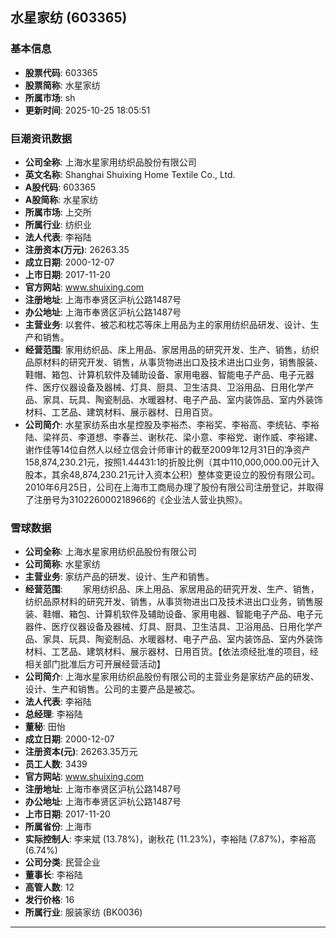 ## 水星家纺 (603365)

### 基本信息

- **股票代码**: 603365
- **股票简称**: 水星家纺
- **所属市场**: sh
- **更新时间**: 2025-10-25 18:05:51

### 巨潮资讯数据

- **公司全称**: 上海水星家用纺织品股份有限公司
- **英文名称**: Shanghai Shuixing Home Textile Co., Ltd.
- **A股代码**: 603365
- **A股简称**: 水星家纺
- **所属市场**: 上交所
- **所属行业**: 纺织业
- **法人代表**: 李裕陆
- **注册资本(万元)**: 26263.35
- **成立日期**: 2000-12-07
- **上市日期**: 2017-11-20
- **官方网站**: www.shuixing.com
- **注册地址**: 上海市奉贤区沪杭公路1487号
- **办公地址**: 上海市奉贤区沪杭公路1487号
- **主营业务**: 以套件、被芯和枕芯等床上用品为主的家用纺织品研发、设计、生产和销售。
- **经营范围**: 家用纺织品、床上用品、家居用品的研究开发、生产、销售，纺织品原材料的研究开发、销售，从事货物进出口及技术进出口业务，销售服装、鞋帽、箱包、计算机软件及辅助设备、家用电器、智能电子产品、电子元器件、医疗仪器设备及器械、灯具、厨具、卫生洁具、卫浴用品、日用化学产品、家具、玩具、陶瓷制品、水暖器材、电子产品、室内装饰品、室内外装饰材料、工艺品、建筑材料、展示器材、日用百货。
- **公司简介**: 水星家纺系由水星控股及李裕杰、李裕奖、李裕高、李统钻、李裕陆、梁祥员、李道想、李春兰、谢秋花、梁小意、李裕党、谢作威、李裕建、谢作佳等14位自然人以经立信会计师审计的截至2009年12月31日的净资产158,874,230.21元，按照1.44431:1的折股比例（其中110,000,000.00元计入股本，其余48,874,230.21元计入资本公积）整体变更设立的股份有限公司。2010年6月25日，公司在上海市工商局办理了股份有限公司注册登记，并取得了注册号为310226000218966的《企业法人营业执照》。

### 雪球数据

- **公司全称**: 上海水星家用纺织品股份有限公司
- **公司简称**: 水星家纺
- **主营业务**: 家纺产品的研发、设计、生产和销售。
- **经营范围**: 　　家用纺织品、床上用品、家居用品的研究开发、生产、销售，纺织品原材料的研究开发、销售，从事货物进出口及技术进出口业务，销售服装、鞋帽、箱包、计算机软件及辅助设备、家用电器、智能电子产品、电子元器件、医疗仪器设备及器械、灯具、厨具、卫生洁具、卫浴用品、日用化学产品、家具、玩具、陶瓷制品、水暖器材、电子产品、室内装饰品、室内外装饰材料、工艺品、建筑材料、展示器材、日用百货。【依法须经批准的项目，经相关部门批准后方可开展经营活动】
- **公司简介**: 上海水星家用纺织品股份有限公司的主营业务是家纺产品的研发、设计、生产和销售。公司的主要产品是被芯。
- **法人代表**: 李裕陆
- **总经理**: 李裕陆
- **董秘**: 田怡
- **成立日期**: 2000-12-07
- **注册资本(元)**: 26263.35万元
- **员工人数**: 3439
- **官方网站**: www.shuixing.com
- **注册地址**: 上海市奉贤区沪杭公路1487号
- **办公地址**: 上海市奉贤区沪杭公路1487号
- **上市日期**: 2017-11-20
- **所属省份**: 上海市
- **实际控制人**: 李来斌 (13.78%)，谢秋花 (11.23%)，李裕陆 (7.87%)，李裕高 (6.74%)
- **公司分类**: 民营企业
- **董事长**: 李裕陆
- **高管人数**: 12
- **发行价格**: 16
- **所属行业**: 服装家纺 (BK0036)

---